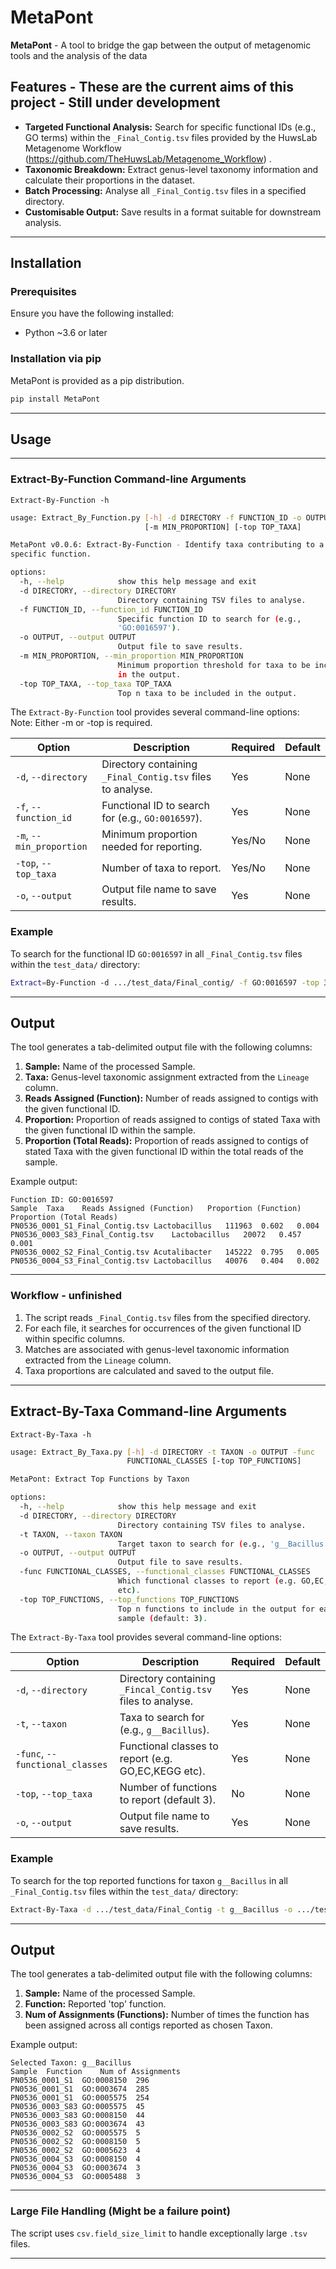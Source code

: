 # MetaPont
**MetaPont**  - A tool to bridge the gap between the output of metagenomic tools and the analysis of the data

## Features - These are the current aims of this project  - Still under development

- **Targeted Functional Analysis:** Search for specific functional IDs (e.g., GO terms) within the `_Final_Contig.tsv` files provided by the HuwsLab Metagenome Workflow (https://github.com/TheHuwsLab/Metagenome_Workflow) .
- **Taxonomic Breakdown:** Extract genus-level taxonomy information and calculate their proportions in the dataset.
- **Batch Processing:** Analyse all `_Final_Contig.tsv` files in a specified directory.
- **Customisable Output:** Save results in a format suitable for downstream analysis.

---

## Installation

### Prerequisites

Ensure you have the following installed:

- Python ~3.6 or later

### Installation via pip

MetaPont is provided as a pip distribution. 

```bash
pip install MetaPont 
```

---

## Usage

--- 
### Extract-By-Function Command-line Arguments
```Extract-By-Function -h ``` 
```bash
usage: Extract_By_Function.py [-h] -d DIRECTORY -f FUNCTION_ID -o OUTPUT
                              [-m MIN_PROPORTION] [-top TOP_TAXA]

MetaPont v0.0.6: Extract-By-Function - Identify taxa contributing to a
specific function.

options:
  -h, --help            show this help message and exit
  -d DIRECTORY, --directory DIRECTORY
                        Directory containing TSV files to analyse.
  -f FUNCTION_ID, --function_id FUNCTION_ID
                        Specific function ID to search for (e.g.,
                        'GO:0016597').
  -o OUTPUT, --output OUTPUT
                        Output file to save results.
  -m MIN_PROPORTION, --min_proportion MIN_PROPORTION
                        Minimum proportion threshold for taxa to be included
                        in the output.
  -top TOP_TAXA, --top_taxa TOP_TAXA
                        Top n taxa to be included in the output.

```

The `Extract-By-Function` tool provides several command-line options: \
Note: Either -m or -top is required.

| Option                   | Description                                                | Required | Default |
|--------------------------|------------------------------------------------------------|----------|---------|
| `-d`, `--directory`      | Directory containing `_Final_Contig.tsv` files to analyse. | Yes      | None    |
| `-f`, `--function_id`    | Functional ID to search for (e.g., `GO:0016597`).          | Yes      | None    |
| `-m`, `--min_proportion` | Minimum proportion needed for reporting.                   | Yes/No   | None    |
| `-top`, `--top_taxa`     | Number of taxa to report.                                  | Yes/No   | None    |
| `-o`, `--output`         | Output file name to save results.                          | Yes      | None    |

### Example

To search for the functional ID `GO:0016597` in all `_Final_Contig.tsv` files within the `test_data/` directory:

```bash
Extract=By-Function -d .../test_data/Final_contig/ -f GO:0016597 -top 3 -o .../test_data/Final_Contig/Extract_By_Function_Out/results.tsv
```

---

## Output

The tool generates a tab-delimited output file with the following columns:

1. **Sample:** Name of the processed Sample.
2. **Taxa:** Genus-level taxonomic assignment extracted from the `Lineage` column.
3. **Reads Assigned (Function):** Number of reads assigned to contigs with the given functional ID.
3. **Proportion:** Proportion of reads assigned to contigs of stated Taxa with the given functional ID within the sample.
4. **Proportion (Total Reads):** Proportion of reads assigned to contigs of stated Taxa with the given functional ID within the total reads of the sample.

Example output:

```
Function ID: GO:0016597
Sample	Taxa	Reads Assigned (Function)	Proportion (Function)	Proportion (Total Reads)
PN0536_0001_S1_Final_Contig.tsv	Lactobacillus	111963	0.602	0.004
PN0536_0003_S83_Final_Contig.tsv	Lactobacillus	20072	0.457	0.001
PN0536_0002_S2_Final_Contig.tsv	Acutalibacter	145222	0.795	0.005
PN0536_0004_S3_Final_Contig.tsv	Lactobacillus	40076	0.404	0.002
```

---



### Workflow - unfinished

1. The script reads `_Final_Contig.tsv` files from the specified directory.
2. For each file, it searches for occurrences of the given functional ID within specific columns.
3. Matches are associated with genus-level taxonomic information extracted from the `Lineage` column.
4. Taxa proportions are calculated and saved to the output file.

---
## Extract-By-Taxa Command-line Arguments
```Extract-By-Taxa -h ``` 
```bash
usage: Extract_By_Taxa.py [-h] -d DIRECTORY -t TAXON -o OUTPUT -func
                          FUNCTIONAL_CLASSES [-top TOP_FUNCTIONS]

MetaPont: Extract Top Functions by Taxon

options:
  -h, --help            show this help message and exit
  -d DIRECTORY, --directory DIRECTORY
                        Directory containing TSV files to analyse.
  -t TAXON, --taxon TAXON
                        Target taxon to search for (e.g., 'g__Bacillus').
  -o OUTPUT, --output OUTPUT
                        Output file to save results.
  -func FUNCTIONAL_CLASSES, --functional_classes FUNCTIONAL_CLASSES
                        Which functional classes to report (e.g. GO,EC,KEGG
                        etc).
  -top TOP_FUNCTIONS, --top_functions TOP_FUNCTIONS
                        Top n functions to include in the output for each
                        sample (default: 3).

```

The `Extract-By-Taxa` tool provides several command-line options: 


| Option                            | Description                                                 | Required | Default |
|-----------------------------------|-------------------------------------------------------------|----------|---------|
| `-d`, `--directory`               | Directory containing `_Fincal_Contig.tsv` files to analyse. | Yes      | None    |
| `-t`, `--taxon`                   | Taxa to search for (e.g., `g__Bacillus`).                   | Yes      | None    |
| `-func`, `--functional_classes`   | Functional classes to report (e.g. GO,EC,KEGG etc).         | Yes      | None |
| `-top`, `--top_taxa`              | Number of functions to report (default 3).                  | No       | None    |
| `-o`, `--output`                  | Output file name to save results.                           | Yes      | None    |

### Example

To search for the top reported functions for taxon `g__Bacillus` in all `_Final_Contig.tsv` files within the `test_data/` directory:

```bash
Extract-By-Taxa -d .../test_data/Final_Contig -t g__Bacillus -o .../test_data/Final_Contig/Extract_By_Taxa/results.tsv  -func GO
```

---
## Output

The tool generates a tab-delimited output file with the following columns:

1. **Sample:** Name of the processed Sample.
2. **Function:** Reported 'top' function.
3. **Num of Assignments (Functions):** Number of times the function has been assigned across all contigs reported as chosen Taxon.

Example output:

```
Selected Taxon: g__Bacillus
Sample	Function	Num of Assignments
PN0536_0001_S1	GO:0008150	296
PN0536_0001_S1	GO:0003674	285
PN0536_0001_S1	GO:0005575	254
PN0536_0003_S83	GO:0005575	45
PN0536_0003_S83	GO:0008150	44
PN0536_0003_S83	GO:0003674	43
PN0536_0002_S2	GO:0005575	5
PN0536_0002_S2	GO:0008150	5
PN0536_0002_S2	GO:0005623	4
PN0536_0004_S3	GO:0008150	4
PN0536_0004_S3	GO:0003674	3
PN0536_0004_S3	GO:0005488	3

```

---

### Large File Handling (Might be a failure point)

The script uses `csv.field_size_limit` to handle exceptionally large `.tsv` files.

---


